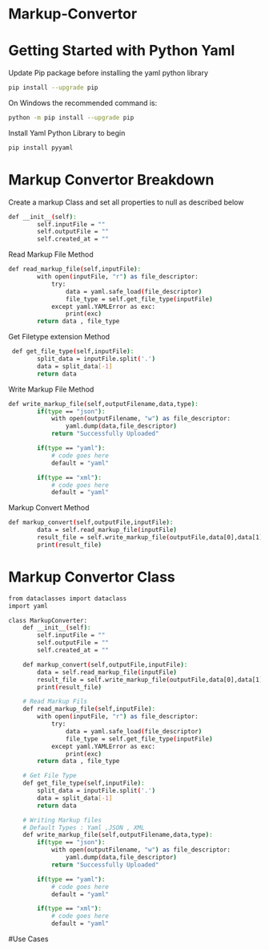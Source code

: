 # Markup-Convertor

# Getting Started with Python Yaml 

Update Pip package before installing the yaml python library 
```sh
pip install --upgrade pip
```

On Windows the recommended command is: 
```sh 
python -m pip install --upgrade pip
```

Install Yaml Python Library to begin  
```sh
pip install pyyaml
```

# Markup Convertor Breakdown

Create a markup Class and set all properties to null as described below 
```sh
def __init__(self):
        self.inputFile = ""
        self.outputFile = ""
        self.created_at = ""
```

Read Markup File Method
```sh
def read_markup_file(self,inputFile):
        with open(inputFile, "r") as file_descriptor:
            try:
                data = yaml.safe_load(file_descriptor)
                file_type = self.get_file_type(inputFile)
            except yaml.YAMLError as exc:
                print(exc)
        return data , file_type
```

Get Filetype extension Method
```sh
 def get_file_type(self,inputFile):
        split_data = inputFile.split('.')
        data = split_data[-1]
        return data

```

Write Markup File Method
```sh
def write_markup_file(self,outputFilename,data,type):
        if(type == "json"):
            with open(outputFilename, "w") as file_descriptor:
                yaml.dump(data,file_descriptor)
            return "Successfully Uploaded"

        if(type == "yaml"):
            # code goes here 
            default = "yaml"

        if(type == "xml"):
            # code goes here 
            default = "yaml"
```

Markup Convert Method
```sh
def markup_convert(self,outputFile,inputFile):
        data = self.read_markup_file(inputFile)
        result_file = self.write_markup_file(outputFile,data[0],data[1])
        print(result_file)
```

# Markup Convertor Class
```sh
from dataclasses import dataclass
import yaml 

class MarkupConverter:
    def __init__(self):
        self.inputFile = ""
        self.outputFile = ""
        self.created_at = ""

    def markup_convert(self,outputFile,inputFile):
        data = self.read_markup_file(inputFile)
        result_file = self.write_markup_file(outputFile,data[0],data[1])
        print(result_file)

    # Read Markup Fils
    def read_markup_file(self,inputFile):
        with open(inputFile, "r") as file_descriptor:
            try:
                data = yaml.safe_load(file_descriptor)
                file_type = self.get_file_type(inputFile)
            except yaml.YAMLError as exc:
                print(exc)
        return data , file_type

    # Get File Type 
    def get_file_type(self,inputFile):
        split_data = inputFile.split('.')
        data = split_data[-1]
        return data 

    # Writing Markup files 
    # Default Types : Yaml ,JSON , XML
    def write_markup_file(self,outputFilename,data,type):
        if(type == "json"):
            with open(outputFilename, "w") as file_descriptor:
                yaml.dump(data,file_descriptor)
            return "Successfully Uploaded"

        if(type == "yaml"):
            # code goes here 
            default = "yaml"

        if(type == "xml"):
            # code goes here 
            default = "yaml"

```


#Use Cases
```sh

```
